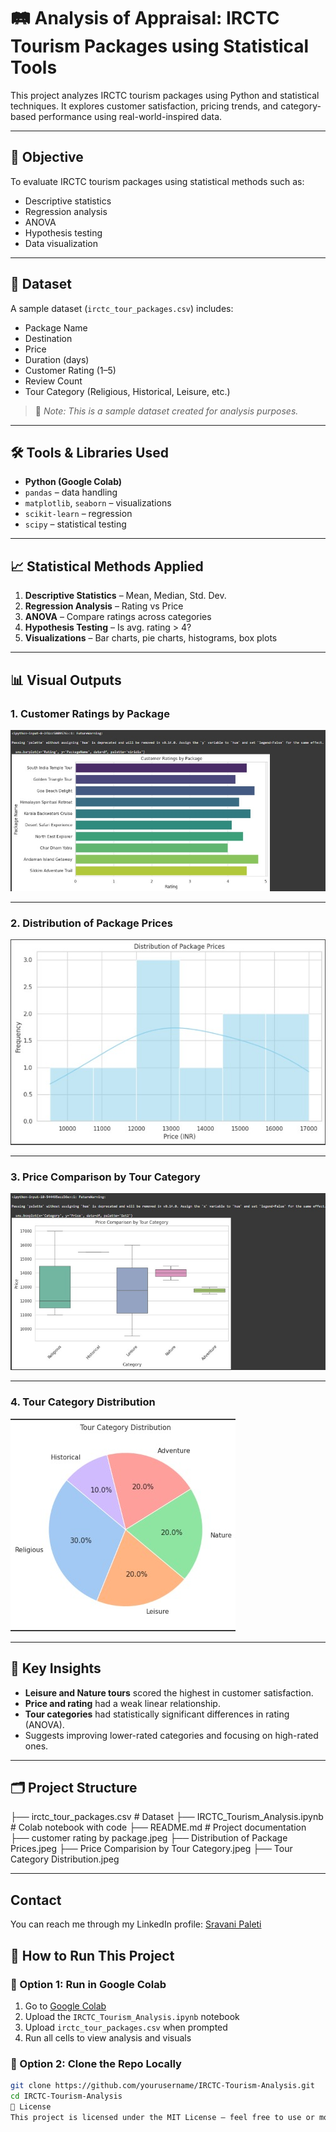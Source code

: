 # 🛤️ Analysis of Appraisal: IRCTC Tourism Packages using Statistical Tools

This project analyzes IRCTC tourism packages using Python and statistical techniques. It explores customer satisfaction, pricing trends, and category-based performance using real-world-inspired data.

---

## 📌 Objective

To evaluate IRCTC tourism packages using statistical methods such as:
- Descriptive statistics
- Regression analysis
- ANOVA
- Hypothesis testing
- Data visualization

---

## 📁 Dataset

A sample dataset (`irctc_tour_packages.csv`) includes:
- Package Name
- Destination
- Price
- Duration (days)
- Customer Rating (1–5)
- Review Count
- Tour Category (Religious, Historical, Leisure, etc.)

> 🔹 *Note: This is a sample dataset created for analysis purposes.*

---

## 🛠️ Tools & Libraries Used

- **Python (Google Colab)**
- `pandas` – data handling
- `matplotlib`, `seaborn` – visualizations
- `scikit-learn` – regression
- `scipy` – statistical testing

---

## 📈 Statistical Methods Applied

1. **Descriptive Statistics** – Mean, Median, Std. Dev.
2. **Regression Analysis** – Rating vs Price
3. **ANOVA** – Compare ratings across categories
4. **Hypothesis Testing** – Is avg. rating > 4?
5. **Visualizations** – Bar charts, pie charts, histograms, box plots

---

## 📊 Visual Outputs

### 1. Customer Ratings by Package
![Customer Ratings](customer%20rating%20by%20package.jpeg)

---

### 2. Distribution of Package Prices
![Price Distribution](Distribution%20of%20Package%20Prices.jpeg)

---

### 3. Price Comparison by Tour Category
![Price Comparison](Price%20Comparision%20by%20Tour%20Category.jpeg)

---

### 4. Tour Category Distribution
![Tour Categories](Tour%20Category%20Distribition.jpeg)

---

## 🧠 Key Insights

- **Leisure and Nature tours** scored the highest in customer satisfaction.
- **Price and rating** had a weak linear relationship.
- **Tour categories** had statistically significant differences in rating (ANOVA).
- Suggests improving lower-rated categories and focusing on high-rated ones.

---

## 🗂️ Project Structure

├── irctc_tour_packages.csv # Dataset
├── IRCTC_Tourism_Analysis.ipynb # Colab notebook with code
├── README.md # Project documentation
├── customer rating by package.jpeg
├── Distribution of Package Prices.jpeg
├── Price Comparision by Tour Category.jpeg
├── Tour Category Distribution.jpeg


---

## Contact

You can reach me through my LinkedIn profile: [Sravani Paleti](https://www.linkedin.com/in/sravani-paleti-1082081a7)

## 🚀 How to Run This Project

### 🔹 Option 1: Run in Google Colab
1. Go to [Google Colab](https://colab.research.google.com/)
2. Upload the `IRCTC_Tourism_Analysis.ipynb` notebook
3. Upload `irctc_tour_packages.csv` when prompted
4. Run all cells to view analysis and visuals

### 🔹 Option 2: Clone the Repo Locally
```bash
git clone https://github.com/yourusername/IRCTC-Tourism-Analysis.git
cd IRCTC-Tourism-Analysis
📘 License
This project is licensed under the MIT License – feel free to use or modify it for educational or research purposes.


